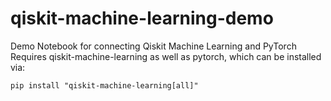 # qiskit-machine-learning-demo
Demo Notebook for connecting Qiskit Machine Learning and PyTorch
Requires qiskit-machine-learning as well as pytorch, which can be installed via:

`pip install "qiskit-machine-learning[all]"`

